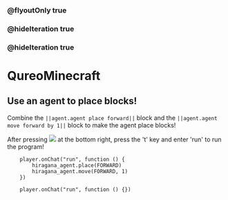 ### @flyoutOnly true
### @hideIteration true
### @hideIteration true
# QureoMinecraft

## Use an agent to place blocks!

Combine the ``||agent.agent place forward||`` block and the ``||agent.agent move forward by 1||`` block to make the agent place blocks!

After pressing ![](https://raw.githubusercontent.com/camp-minecraft/TechkidsCampTutorial/master/images/playbutton.png) at the bottom right, press the 't' key and enter 'run' to run the program!

```ghost
    player.onChat("run", function () {
        hiragana_agent.place(FORWARD)
        hiragana_agent.move(FORWARD, 1)
    })
```

```template
    player.onChat("run", function () {})
```